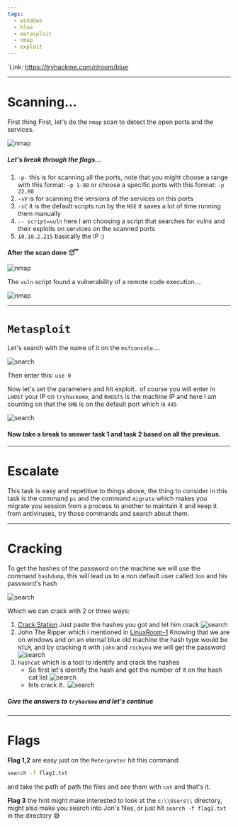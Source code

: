 ```yaml
---
tags:
  - windows
  - blue
  - metasploit
  - nmap
  - exploit
---
```

`Link: https://tryhackme.com/r/room/blue

---

# Scanning...

First thing First, let's do the `nmap` scan to detect the open ports and the services.

![nmap](nmap1.png)

##### Let's break through the flags...

1. `-p-`  this is for scanning all the ports, note that you might choose a range with this format: `-p 1-80` or choose a specific ports with this format: `-p 22,80`
2. `-sV` is for scanning the versions of the services on this ports
3. `-sC` it is the default scripts run by the `NSE` it saves a lot of time running them manually
4. `-- script=vuln` here I am choosing a script that searches for vulns and their exploits on services on the scanned ports
5. `10.10.2.215` basically the IP :)

#### After the scan done 😴

![nmap](2000.gif)

The `vuln` script found a vulnerability of a remote code execution....

![nmap](vuln.png)

---

# `Metasploit`

Let's search with the name of it on the `msfconsole`....

![search](search.png)

Then enter this: `use 0`

Now let's set the parameters and hit exploit..
of course you will enter in `LHOST` your IP on `tryhackeme`, and `RHOSTS` is the machine IP and here I am counting on that the `SMB` is on the default port which is `445`

![search](exploit.png)

#### Now take a break to answer task 1 and task 2 based on all the previous.

---

# Escalate

This task is easy and repetitive to things above, the thing to consider in this task is the command `ps` and the command `migrate` which makes you migrate you session from a process to another to maintain it and keep it from antiviruses, try those commands and search about them.

---
# Cracking

To get the hashes of the password on the machine we will use the command `hashdump`, this will lead us to a non default user called `Jon` and his password's hash

![search](photos/blue/hash.png)

Which we can crack with 2 or three ways:
1. [Crack Station](https://crackstation.net/)
   Just paste the hashes you got and let him crack
   ![search](crks.png)
2. John The Ripper which i mentioned in [LinuxRoom-1](LinuxRoom-1.md)
   Knowing that we are on windows and on an eternal blue old machine the hash type would be `NTLM`, and by cracking it with `john` and `rockyou` we will get the password
   ![search](john.png)
3. `hashcat` which is a tool to identify and crack the hashes
	- So first let's identify the hash and get the number of it on the hash cat list
	     ![search](cati.png)
	 - lets crack it..
		   ![search](catc.png)

##### Give the answers to `tryhackme` and let's continue

---

# Flags

**Flag 1,2** are easy just on the `Meterpreter` hit this command:
```bash
search -f flag1.txt
```

and take the path of path the files and see them with `cat` and that's it.

**Flag 3** the hint might make interested to look at the `c:\\Users\\` directory, might also make you search into Jon's files, or just hit `search -f flag3.txt` in the directory 😅
